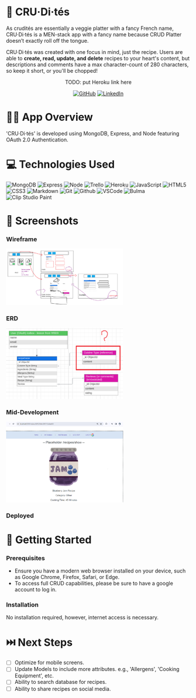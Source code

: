 <div id="header" align="center" alt="banner image">

 <!-- TODO: header image here -->

</div>


📝 CRU·Di·tés
============
As crudités are essentially a veggie platter with a fancy French name, CRU·Di·tés is a MEN-stack app with a fancy name because CRUD Platter doesn’t exactly roll off the tongue.

CRU·Di·tés was created with one focus in mind, just the recipe. Users are able to **create, read, update, and delete**  recipes to your heart's content, but descriptions and comments have a max character-count of 280 characters, so keep it short, or you'll be chopped!

<div id="description" align="center">


 
TODO: put Heroku link here
<!-- ### [CLICK TO PLAY](https://paulcorpuz.github.io/spaceman-game/) -->

<a href='https://github.com/paulcorpuz/' target="_blank"><img alt='GitHub' src='https://img.shields.io/badge/Paul_Corpuz-100000?style=flat&logo=GitHub&logoColor=white&labelColor=black&color=000000'/></a>
<a href='https://www.linkedin.com/in/paulcorpuzseattle/' target="_blank"><img alt='LinkedIn' src='https://img.shields.io/badge/Paul_Corpuz-100000?style=flat&logo=LinkedIn&logoColor=white&labelColor=0077b5&color=0077b5'/></a>

</div>


👨‍🍳 App Overview
============
'CRU·Di·tés' is developed using MongoDB, Express, and Node featuring OAuth 2.0 Authentication.



💻 Technologies Used
==============
![MongoDB](https://img.shields.io/badge/-MongoDB-05122A?style=flat&logo=mongodb)
![Express](https://img.shields.io/badge/-Express-05122A?style=flat&logo=express)
![Node](https://img.shields.io/badge/-Node.js-05122A?style=flat&logo=node.js)
![Trello](https://img.shields.io/badge/-Trello-05122A?style=flat&logo=trello)
![Heroku](https://img.shields.io/badge/-Heroku-05122A?style=flat&logo=heroku)
![JavaScript](https://img.shields.io/badge/-JavaScript-05122A?style=flat&logo=javascript)
![HTML5](https://img.shields.io/badge/-HTML5-05122A?style=flat&logo=html5)
![CSS3](https://img.shields.io/badge/-CSS-05122A?style=flat&logo=css3)
![Markdown](https://img.shields.io/badge/-Markdown-05122A?style=flat&logo=markdown)
![Git](https://img.shields.io/badge/-Git-05122A?style=flat&logo=git)
![Github](https://img.shields.io/badge/-GitHub-05122A?style=flat&logo=github)
![VSCode](https://img.shields.io/badge/-VS_Code-05122A?style=flat&logo=visualstudio)
<a target="_blank"><img alt='Bulma' src="https://bulma.io/images/made-with-bulma.png" width="96" height="18"></a>
<a target="_blank"><img alt='Clip Studio Paint' src='https://img.shields.io/badge/Clip_Studio Paint-100000?style=flat&logo=Clip Studio Paint&logoColor=white&labelColor=333333&color=333333'></a>



📸 Screenshots
==============
### Wireframe
<img src="public/images/wireframe1.png" alt="Wireframe" width="320" height="auto">

### ERD
<img src="public/images/erd1.png" alt="ERD" width="320" height="auto">


### Mid-Development
<img src="public/images/midDev1.png" alt="Mid Development" width="320" height="auto">

### Deployed
<!-- FIXME: add in deployed -->




🔧 Getting Started 
============
### Prerequisites
- Ensure you have a modern web browser installed on your device, such as Google Chrome, Firefox, Safari, or Edge.
- To access full CRUD capabilities, please be sure to have a google account to log in.


### Installation
No installation required, however, internet access is necessary.


⏭️ Next Steps
============
- [ ] Optimize for mobile screens.
- [ ] Update Models to include more attributes. e.g., 'Allergens', 'Cooking Equipment', etc.
- [ ] Ability to search database for recipes.
- [ ] Ability to share recipes on social media.